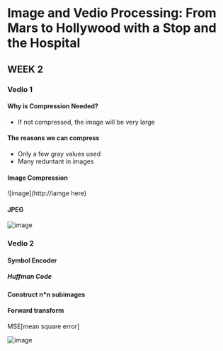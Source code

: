 # Image and Vedio Processing: From Mars to Hollywood with a Stop and the Hospital

## WEEK 2

### Vedio 1
#### Why is Compression Needed?

- If not compressed, the image will be very large

#### The reasons we can compress
- Only a few gray values used
- Many reduntant in images


#### Image Compression
![image](http://iamge here)

#### JPEG
![image](http://)


### Vedio 2
#### Symbol Encoder
##### Huffman Code

#### Construct n*n subimages

#### Forward transform
MSE[mean square error]

![image](images/MSE.git)

